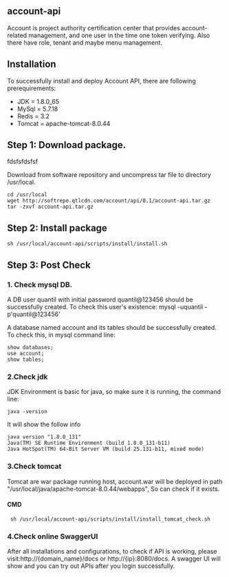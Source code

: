 ## account-api

Account is project authority certification center that provides account-related management, and one user in the time one token verifying.
Also there have role, tenant and maybe menu management.
 
 
## Installation
To successfully install and deploy Account API, there are following prerequirements:
- JDK = 1.8.0_65
- MySql = 5.7.18
- Redis = 3.2
- Tomcat = apache-tomcat-8.0.44

## Step 1: Download package.
fdsfsfdsfsf
 
Download from software repository and uncompress tar file to directory /usr/local.
  
   
```
cd /usr/local 
wget http://softrepo.qtlcdn.com/account/api/0.1/account-api.tar.gz
tar -zxvf account-api.tar.gz 
```

## Step 2: Install package

```
sh /usr/local/account-api/scripts/install/install.sh 
```

## Step 3: Post Check

### 1.  Check mysql DB.

A DB user quantil with initial password quantil@123456 should be successfully created. To check this user's existence:
mysql -uquantil -p'quantil@123456' 

A database named account and its tables should be successfully created. To check this, in mysql command line:


```
show databases;
use account;
show tables;
```


### 2.Check jdk

JDK Environment is basic for java, so make sure it is running, the command line:

```
java -version
```
It will show the follow info

```
java version "1.8.0_131"
Java(TM) SE Runtime Environment (build 1.8.0_131-b11)
Java HotSpot(TM) 64-Bit Server VM (build 25.131-b11, mixed mode)

```

### 3.Check tomcat
Tomcat are war package running host, account.war will be deployed in path "/usr/local/java/apache-tomcat-8.0.44/webapps", So can check if it exists.
#### CMD
``` 
 sh /usr/local/account-api/scripts/install/install_tomcat_check.sh
```

### 4.Check online SwaggerUI

After all installations and configurations, to check if API is working, please visit:http://{domain_name}/docs or http://{ip}:8080/docs. A swagger UI will show and you can try out APIs after you login successfully.




